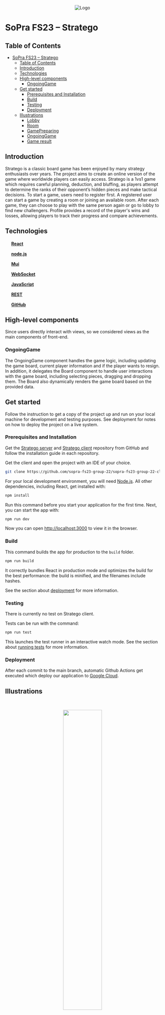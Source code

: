 <div style="text-align:center">
    <img src="https://github.com/sopra-fs23-group-22/sopra-fs23-group-22-client/blob/main/src/styles/img/Stratego_logo.png" alt="Logo">
</div>

# SoPra FS23 – Stratego
## Table of Contents

- [SoPra FS23 – Stratego](#sopra-fs23--stratego)
  - [Table of Contents](#table-of-contents)
  - [Introduction](#introduction)
  - [Technologies](#technologies)
  - [High-level components](#high-level-components)
    - [OngoingGame](#ongoinggame)
  - [Get started](#get-started)
    - [Prerequisites and Installation](#prerequisites-and-installation)
    - [Build](#build)
    - [Testing](#testing)
    - [Deployment](#deployment)
  - [Illustrations](#illustrations)
    - [Lobby](#lobby)
    - [Room](#room)
    - [GamePreparing](#gamepreparing)
    - [OngoingGame](#ongoinggame-1)
    - [Game result](#game-result)

## Introduction

Stratego is a classic board game has been enjoyed by many strategy enthusiasts over years. The project aims to create an online version of the game where worldwide players can easily access. Stratego is a 1vs1 game which requires careful planning, deduction, and bluffing, as players attempt to determine the ranks of their opponent’s hidden pieces and make tactical decisions. To start a game, users need to register first. A registered user can start a game by creating a room or joining an available room. After each game, they can choose to play with the same person again or go to lobby to find new challengers. Profile provides a record of the player's wins and losses, allowing players to track their progress and compare achievements.

## Technologies

<img src="https://upload.wikimedia.org/wikipedia/commons/4/47/React.svg" width="16" height="16" />   [**React**](https://reactjs.org/) 

<img src="https://github.com/get-icon/geticon/blob/master/icons/nodejs-icon.svg" width="16" height="16" /> [**node.js**](https://www.npmjs.com) 

<img src="https://github.com/get-icon/geticon/blob/master/icons/material-ui.svg" width="16" height="16" /> [**Mui**](https://mui.com/)	

<img src="https://user-images.githubusercontent.com/91155454/170843632-39007803-3026-4e48-bb78-93836a3ea771.png" style='visibility:hidden;' width="16" height="16" /> [**WebSocket**](https://en.wikipedia.org/wiki/WebSocket)

<img src="https://upload.wikimedia.org/wikipedia/commons/9/99/Unofficial_JavaScript_logo_2.svg" width="16" height="16" /> [**JavaScript**](https://www.javascript.com/)	

<img src="https://user-images.githubusercontent.com/91155454/170842503-3a531289-1afc-4b9c-87c1-cc120d9229ce.svg" style='visibility:hidden;' width="16" height="16" /> [**REST**](https://en.wikipedia.org/wiki/Representational_state_transfer) 

<img src="https://github.com/get-icon/geticon/blob/master/icons/github-icon.svg" width="16" height="16" /> [**GitHub**](https://github.com/)	

## High-level components

Since users directly interact with views, so we considered views as the main components of front-end.
### OngoingGame
The OngoingGame component handles the game logic, including updating the game board, current player information and if the player wants to resign. In addition, it delegates the Board component to handle user interactions with the game board, including selecting pieces, dragging and dropping them. The Board also dynamically renders the game board based on the provided data.


## Get started
<p>
Follow the instruction to get a copy of the project up and run on your local machine for development and testing purposes. See deployment for notes on how to deploy the project on a live system.
</p>

### Prerequisites and Installation
Get the [Stratego server](https://github.com/sopra-fs23-group-22/sopra-fs23-group-22-server) and [Stratego client](https://github.com/sopra-fs23-group-22/sopra-fs23-group-22-client) repository from GitHub and follow the installation guide in each repository.

Get the client and open the project with an IDE of your choice.

```bash
git clone https://github.com/sopra-fs23-group-22/sopra-fs23-group-22-client.git
```


For your local development environment, you will need [Node.js](https://nodejs.org). All other dependencies, including React, get installed with:

```bash
npm install
```

Run this command before you start your application for the first time. Next, you can start the app with:

```bash
npm run dev
```

Now you can open [http://localhost:3000](http://localhost:3000) to view it in the browser.

### Build
This command builds the app for production to the `build` folder.
```bash
npm run build
```
It correctly bundles React in production mode and optimizes the build for the best performance: the build is minified, and the filenames include hashes.<br>

See the section about [deployment](https://facebook.github.io/create-react-app/docs/deployment) for more information.

### Testing
There is currently no test on Stratego client.

Tests can be run with the command:  
```bash
npm run test
```

This launches the test runner in an interactive watch mode. 
See the section about [running tests](https://facebook.github.io/create-react-app/docs/running-tests) for more information.


### Deployment
After each commit to the main branch, automatic Github Actions get executed which deploy our application to [Google Cloud](https://cloud.google.com/).

## Illustrations
<br clear="both"/>

<p>
<div style="text-align:center">
   <img width="50%" src="https://github.com/sopra-fs23-group-22/sopra-fs23-group-22-client/blob/readme-media/images/Lobby.png">
</div>

### Lobby
After registration or login, the user directly enters lobby page, where on the left side an online-user list is displayed. Users can edit their own profile or check others' profile either by clicking on the username displayed on the online-user list or entering a username in the search box. To start a game, the user can either create a new room and wait for the opponent or join an available room shown in the room list.
</p>

<p>
<div style="text-align:center">
   <img width="50%" src="https://github.com/sopra-fs23-group-22/sopra-fs23-group-22-client/blob/readme-media/images/Room.png">
</div>

### Room
On the room page, users will wait until the room has two players to set up the game. Players will be displayed in the center.
</p>

<p>
<div style="text-align:center">
   <img width="50%" src="https://github.com/sopra-fs23-group-22/sopra-fs23-group-22-client/blob/readme-media/images/GamePreparing_with_highlight.png">
</div>

### GamePreparing
GamePreparing view itself displays half of the game board which is assigned to the two opponents separately according to colors (which are decided by the order they enter the room). Players can set up their own army formation by swapping pieces. In addition, it displays on the left side the two opponents.
</p>

<p>
<div style="text-align:center">
   <img width="50%" src="https://github.com/sopra-fs23-group-22/sopra-fs23-group-22-client/blob/readme-media/images/OngoingGame.png">
</div>

### OngoingGame
The OngoingGame component handles the game logic, including updating the game board, current player information and if the player wants to resign. In addition, it delegates the Board component to handle user interactions with the game board, including selecting pieces, dragging and dropping them. The Board also dynamically renders the game board based on the provided data.
</p>

<p>
<div style="text-align:center">
   <img width="50%" src="https://github.com/sopra-fs23-group-22/sopra-fs23-group-22-client/blob/readme-media/images/resign_defeat.png">
</div>
<div style="text-align:center">
   <img width="50%" src="https://github.com/sopra-fs23-group-22/sopra-fs23-group-22-client/blob/readme-media/images/Victory.png">
</div>

### Game result
Game result page will be displayed if one player resigns or the game is over. Players could choose to return to room page or lobby page by clicking <code>PlAY AGAIN</code> or <code>LOBBY</code>.
